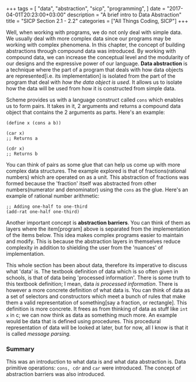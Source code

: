 +++
tags = [
    "data",
    "abstraction",
    "sicp",
    "programming",
    ]
date = "2017-04-01T20:23:00+03:00"
description = "A brief intro to Data Abstraction"
title = "SICP Section 2.1 - 2.2"
categories = ["All Things Coding, SICP"]
+++

Well, when working with programs, we do not only deal with simple data. We usually deal with more complex data since our programs may be working with complex phenomena. In this chapter, the concept of building abstractions through compound data was introduced. By working with compound data, we can increase the conceptual level and the modularity of our designs and the expressive power of our language. **Data abstraction** is a technique where the part of a program that deals with how data objects are represented[i.e. its implementation] is isolated from the part of the program that deal with _how the data object is used_. It allows us to isolate how the data will be used from how it is constructed from simple data.

Scheme provides us with a language construct called `cons` which enables us to form pairs. It takes in it, 2 arguments and returns a compound data object that contains the 2 arguments as parts. Here's an example:

```
(define x (cons a b))

(car x)
;; Returns a

(cdr x)
;; Returns b
```

You can think of pairs as some glue that can help us come up with more complex data structures. The example explored is that of fractions(rational numbers) which are operated on as a unit. This abstraction of fractions was formed because the 'fraction' itself was abstracted from other numbers(numerator and denominator) using the `cons` as the glue. Here's an example of rational number arithmetic:

```
;; Adding one-half to one-third
(add-rat one-half one-third)
```
Another important concept is **abstraction barriers**. You can think of them as layers where the item[program] above is separated from the implementation of the items below. This idea makes complex programs easier to maintain and modify. This is because the abstraction layers in themselves reduce complexity in addition to shielding the user from the 'nuances' of implementation.

This whole section has been about data, therefore its imperative to discuss what 'data' is. The textbook definition of data which is so often given in schools, is that of data being 'processed information'. There is some truth to this textbook definition; I mean, data _is processed information_. There is however a more concrete definition of what data is. You can think of data as a set of selectors and constructors which meet a bunch of rules that make them a valid representation of something[say a fraction, or rectangle]. This definition is more concrete. It frees as from thinking of data as stuff like `int x` in c; we can now think as data as something much more. An example would be data that is defined using procedures. This procedural representation of data will be looked at later, but for now, all I know is that it is called _message parsing._ 

### Summary ###
This was an introduction to what data is and what data abstraction is. Data primitive operations: `cons, cdr` and `car` were introduced. The concept of abstraction barriers was also introduced.
